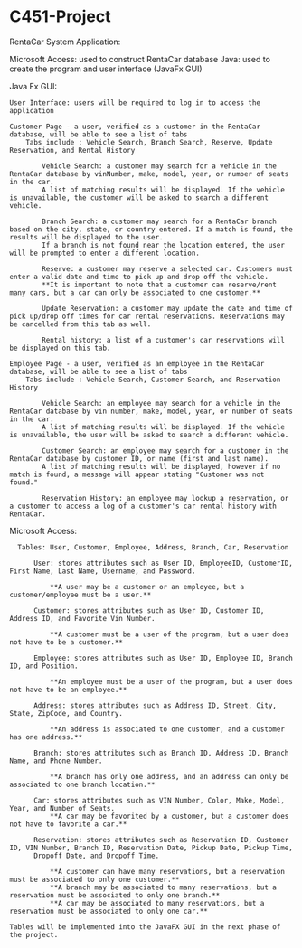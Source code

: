 # C451-Project

RentaCar System Application:

  Microsoft Access: used to construct RentaCar database
  Java: used to create the program and user interface (JavaFx GUI)

Java Fx GUI:

    User Interface: users will be required to log in to access the application

    Customer Page - a user, verified as a customer in the RentaCar database, will be able to see a list of tabs
        Tabs include : Vehicle Search, Branch Search, Reserve, Update Reservation, and Rental History
        
            Vehicle Search: a customer may search for a vehicle in the RentaCar database by vinNumber, make, model, year, or number of seats in the car.
            A list of matching results will be displayed. If the vehicle is unavailable, the customer will be asked to search a different vehicle.
            
            Branch Search: a customer may search for a RentaCar branch based on the city, state, or country entered. If a match is found, the results will be displayed to the user.
            If a branch is not found near the location entered, the user will be prompted to enter a different location.
            
            Reserve: a customer may reserve a selected car. Customers must enter a valid date and time to pick up and drop off the vehicle. 
            **It is important to note that a customer can reserve/rent many cars, but a car can only be associated to one customer.**
            
            Update Reservation: a customer may update the date and time of pick up/drop off times for car rental reservations. Reservations may be cancelled from this tab as well.
            
            Rental history: a list of a customer's car reservations will be displayed on this tab.
    
    Employee Page - a user, verified as an employee in the RentaCar database, will be able to see a list of tabs
        Tabs include : Vehicle Search, Customer Search, and Reservation History
        
            Vehicle Search: an employee may search for a vehicle in the RentaCar database by vin number, make, model, year, or number of seats in the car. 
            A list of matching results will be displayed. If the vehicle is unavailable, the user will be asked to search a different vehicle.
            
            Customer Search: an employee may search for a customer in the RentaCar database by customer ID, or name (first and last name). 
            A list of matching results will be displayed, however if no match is found, a message will appear stating "Customer was not found."
            
            Reservation History: an employee may lookup a reservation, or a customer to access a log of a customer's car rental history with RentaCar.


Microsoft Access:

      Tables: User, Customer, Employee, Address, Branch, Car, Reservation
          
          User: stores attributes such as User ID, EmployeeID, CustomerID, First Name, Last Name, Username, and Password.
          
              **A user may be a customer or an employee, but a customer/employee must be a user.**
          
          Customer: stores attributes such as User ID, Customer ID, Address ID, and Favorite Vin Number.
          
              **A customer must be a user of the program, but a user does not have to be a customer.**
          
          Employee: stores attributes such as User ID, Employee ID, Branch ID, and Position.
          
              **An employee must be a user of the program, but a user does not have to be an employee.**
          
          Address: stores attributes such as Address ID, Street, City, State, ZipCode, and Country.
          
              **An address is associated to one customer, and a customer has one address.**
          
          Branch: stores attributes such as Branch ID, Address ID, Branch Name, and Phone Number.
          
              **A branch has only one address, and an address can only be associated to one branch location.**
          
          Car: stores attributes such as VIN Number, Color, Make, Model, Year, and Number of Seats.
              **A car may be favorited by a customer, but a customer does not have to favorite a car.**
          
          Reservation: stores attributes such as Reservation ID, Customer ID, VIN Number, Branch ID, Reservation Date, Pickup Date, Pickup Time, 
          Dropoff Date, and Dropoff Time.
          
              **A customer can have many reservations, but a reservation must be associated to only one customer.**
              **A branch may be associated to many reservations, but a reservation must be associated to only one branch.**
              **A car may be associated to many reservations, but a reservation must be associated to only one car.**
          
    Tables will be implemented into the JavaFX GUI in the next phase of the project. 
          
           
 
